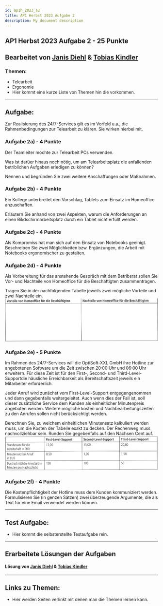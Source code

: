 ```yaml
---
id: ap1h_2023_a2
title: AP1 Herbst 2023 Aufgabe 2
description: My document description
---
```

## AP1 Herbst 2023 Aufgabe 2 - 25 Punkte

## Bearbeitet von [Janis Diehl](<../../../user/Auszubildende Holldack/diehl.md>) & [Tobias Kindler](<../../../user/Auszubildende Michel/kindler.md>)

### Themen:
- Telearbeit
- Ergonomie
- Hier kommt eine kurze Liste von Themen hin die vorkommen.

---

## Aufgabe:
Zur Realisierung des 24/7-Services gilt es im Vorfeld u.a., die Rahmenbedingungen zur Telearbeit zu klären. Sie wirken hierbei mit. 

### Aufgabe 2a) - 4 Punkte
Der Teamleiter möchte zur Telearbeit PCs verwenden.

Was ist darüer hinaus noch nötig, um am Telearbeitsplatz die anfallenden betriblichen Aufgaben erledigen zu können?

Nennen und begründen Sie zwei weitere Anschaffungen oder Maßnahmen.

### Aufgabe 2b) - 4 Punkte
Ein Kollege unterbreitet den Vorschlag, Tablets zum Einsatz im Homeoffice anzuschaffen.

Erläutern Sie anhand von zwei Aspekten, warum die Anforderungen an einen Bikdschirmarbeitsplatz durch ein Tablet nicht erfüllt werden.

### Aufgabe 2c) - 4 Punkte
Als Kompromiss hat man sich auf den Einsatz von Notebooks geeinigt.
Beschreiben Sie zwei Möglichkeiten bzw. Ergänzungen, die Arbeit mit Notebooks ergonomischer zu gestalten.

### Aufgabe 2d) - 4 Punkte
Als Vorbereitung für das anstehende Gespräch mit dem Betribsrat sollen Sie Vor- und Nachteile von Homeoffice für die Beschäftigten zusammentragen.

Tragen Sie in der nachfolgenden Tabelle jeweils zwei mögliche Vorteile und zwei Nachteile ein.
![Aufgabe 2 d)](/img/AP1/2023/ap1h_2023/H23A2d.png)

### Aufgabe 2e) - 5 Punkte
Im Rahmen des 24/7-Services will die OptiSoft-XXL GmbH ihre Hotline zur angebotenen Software um die Zeit zwischen 20:00 Uhr und 06:00 Uhr erweitern. Für diese Zeit ist für den First-, Second- und Third-Level-Supportdie häusliche Erreichbarkeit als Bereitschaftszeit jeweils ein Mitarbeiter erforderlich.

Jeder Anruf wird zunächst vom First-Level-Support entgegengenommen und dann gegebenfalls weitergeleitet. Auch wenn dies der Fall ist, soll dieser zusätzliche Service dem Kunden als einheitlicher Minutenpreis angeboten werden. Weitere mögliche kosten und Nachbearbeitungszeiten zu den Anrufen sollen nicht berücksichtigt werden.

Berechnen Sie, zu welchem einheitlichen Minutensatz kalkuliert werden muss, um die Kosten der Tabelle exakt zu decken. Der Rechenweg muss nachvollziehbar sein. Runden Sie gegebenfalls auf den Nächsen Cent auf.
![Aufgabe 2 e)](/img/AP1/2023/ap1h_2023/H23A2e.png)

### Aufgabe 2f) - 4 Punkte
Die Kostenpflichtigkeit der Hotline muss dem Kunden kommuniziert werden.
Formulisieren Sie (in genzen Sätzen) zwei überzeugende Argumente, die als Text für eine Email verwendet werden können.

----

## Test Aufgabe:

- Hier kommt die selbsterstellte Testaufgabe rein.

----

## Erarbeitete Lösungen der Aufgaben

#### Lösung von [Janis Diehl](solution/solution_name.md)  & [Tobias Kindler](solution/solution_name.md)

----

## Links zu Themen:

- Hier werden Seiten verlinkt mit denen man die Themen lernen kann.
